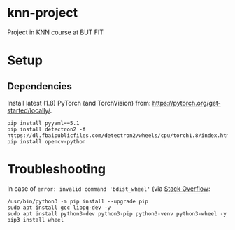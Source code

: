 # knn-project
Project in KNN course at BUT FIT

# Setup
## Dependencies
Install latest (1.8) PyTorch (and TorchVision) from: https://pytorch.org/get-started/locally/.
```
pip install pyyaml==5.1
pip install detectron2 -f https://dl.fbaipublicfiles.com/detectron2/wheels/cpu/torch1.8/index.html
pip install opencv-python
```

# Troubleshooting
In case of `error: invalid command 'bdist_wheel'` (via [Stack Overflow](https://stackoverflow.com/questions/34819221/why-is-python-setup-py-saying-invalid-command-bdist-wheel-on-travis-ci):
```
/usr/bin/python3 -m pip install --upgrade pip
sudo apt install gcc libpq-dev -y
sudo apt install python3-dev python3-pip python3-venv python3-wheel -y
pip3 install wheel
```

